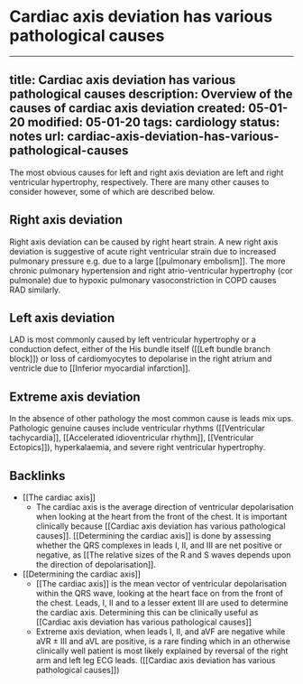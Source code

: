 # Cardiac axis deviation has various pathological causes
---
title: Cardiac axis deviation has various pathological causes
description: Overview of the causes of cardiac axis deviation
created: 05-01-20
modified: 05-01-20
tags: cardiology
status: notes
url: cardiac-axis-deviation-has-various-pathological-causes
---

The most obvious causes for left and right axis deviation are left and right ventricular hypertrophy, respectively. There are many other causes to consider however, some of which are described below.


## Right axis deviation
Right axis deviation can be caused by right heart strain. A new right axis deviation is suggestive of acute right ventricular strain due to increased pulmonary pressure e.g. due to a large [[pulmonary embolism]]. The more chronic pulmonary hypertension and right atrio-ventricular hypertrophy (cor pulmonale) due to hypoxic pulmonary vasoconstriction in COPD causes RAD similarly. 


## Left axis deviation
LAD is most commonly caused by left ventricular hypertrophy or a conduction defect, either of the His bundle itself ([[Left bundle branch block]]) or loss of cardiomyocytes to depolarise in the right atrium and ventricle due to [[Inferior myocardial infarction]].


## Extreme axis deviation
In the absence of other pathology the most common cause is leads mix ups. Pathologic genuine causes include ventricular rhythms ([[Ventricular tachycardia]], [[Accelerated idioventricular rhythm]], [[Ventricular Ectopics]]), hyperkalaemia, and  severe right ventricular hypertrophy.


## Backlinks
* [[The cardiac axis]]
	* The cardiac axis is the average direction of ventricular depolarisation when looking at the heart from the front of the chest. It is important clinically because [[Cardiac axis deviation has various pathological causes]]. [[Determining the cardiac axis]] is done by assessing whether the QRS complexes in leads I, II, and III are net positive or negative, as [[The relative sizes of the R and S waves depends upon the direction of depolarisation]].
* [[Determining the cardiac axis]]
	* [[The cardiac axis]] is the mean vector of ventricular depolarisation within the QRS wave, looking at the heart face on from the front of the chest. Leads, I, II and to a lesser extent III are used to determine the cardiac axis. Determining this can be clinically useful as [[Cardiac axis deviation has various pathological causes]]
	* Extreme axis deviation, when leads I, II, and aVF are negative while aVR ± III and aVL are positive, is a rare finding which in an otherwise clinically well patient is most likely explained by reversal of the right arm and left leg ECG leads. ([[Cardiac axis deviation has various pathological causes]])

<!-- {BearID:13039829-B96A-47B1-8074-EEDEDA53727F-33765-00031245FCEF0FD2} -->
